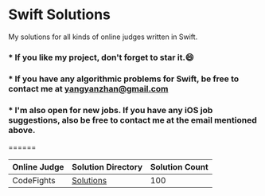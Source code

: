 # Swift Solutions
My solutions for all kinds of online judges written in Swift.

### * If you like my project, don't forget to star it.:smile:
### * If you have any algorithmic problems for Swift, be free to contact me at yangyanzhan@gmail.com
### * I'm also open for new jobs. If you have any iOS job suggestions, also be free to contact me at the email mentioned above.

======

| Online Judge | Solution Directory | Solution Count |
|---| ----- | -------- |
| CodeFights | [Solutions](https://github.com/yangyanzhan/Swift-Solutions/tree/master/solutions/code_fights) | 100 |
